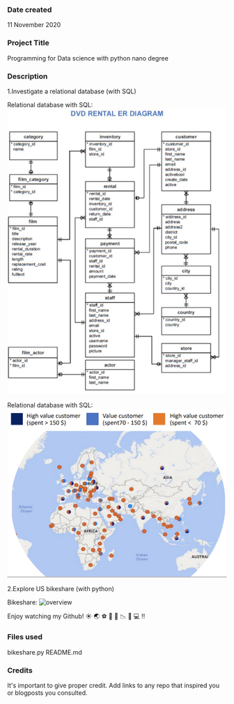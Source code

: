 ### Date created
11 November 2020

### Project Title
Programming for Data science with python nano degree

### Description
1.Investigate a relational database (with SQL)

Relational database with SQL: ![overview](https://github.com/Panuvat-Dan/udacity-github-project3/blob/documentation/SQL%20project/sakila%20database.JPG?raw=true)

Relational database with SQL: ![visualize overview](https://github.com/Panuvat-Dan/udacity-github-project3/blob/documentation/SQL%20project/picturebypowerbi.PNG?raw=true)

2.Explore US bikeshare (with python)

Bikeshare: ![overview](https://video.udacity-data.com/topher/2018/March/5aa7718d_divvy/divvy.jpg)

Enjoy watching my Github!
:sunny:
:earth_asia:
:soccer:
:atm:
:rocket:
:chart_with_downwards_trend:
:bath:
:computer:
:bangbang:

### Files used
bikeshare.py
README.md

### Credits
It's important to give proper credit. Add links to any repo that inspired you or blogposts you consulted.

